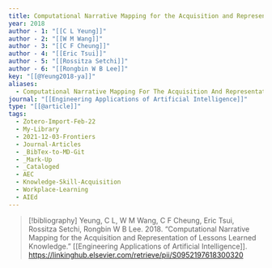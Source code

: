 ```yaml
---
title: Computational Narrative Mapping for the Acquisition and Representation of Lessons Learned Knowledge
year: 2018
author - 1: "[[C L Yeung]]"
author - 2: "[[W M Wang]]"
author - 3: "[[C F Cheung]]"
author - 4: "[[Eric Tsui]]"
author - 5: "[[Rossitza Setchi]]"
author - 6: "[[Rongbin W B Lee]]"
key: "[[@Yeung2018-ya]]"
aliases:
  - Computational Narrative Mapping For The Acquisition And Representation Of Lessons Learned Knowledge
journal: "[[Engineering Applications of Artificial Intelligence]]"
type: "[[@article]]"
tags:
  - Zotero-Import-Feb-22
  - My-Library
  - 2021-12-03-Frontiers
  - Journal-Articles
  - _BibTex-to-MD-Git
  - _Mark-Up
  - _Cataloged
  - AEC
  - Knowledge-Skill-Acquisition
  - Workplace-Learning
  - AIEd
---
```


> [!bibliography]
> Yeung, C L, W M Wang, C F Cheung, Eric Tsui, Rossitza Setchi, Rongbin W B Lee. 2018. “Computational Narrative Mapping for the Acquisition and Representation of Lessons Learned Knowledge.” [[Engineering Applications of Artificial Intelligence]]. https://linkinghub.elsevier.com/retrieve/pii/S0952197618300320